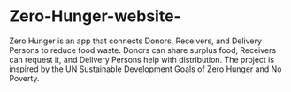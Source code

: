 # Zero-Hunger-website-
Zero Hunger is an app that connects Donors, Receivers, and Delivery Persons to reduce food waste. Donors can share surplus food, Receivers can request it, and Delivery Persons help with distribution. The project is inspired by the UN Sustainable Development Goals of Zero Hunger and No Poverty.
